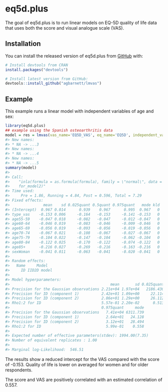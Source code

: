 
<!-- README.md is generated from README.Rmd. Please edit that file -->

# eq5d.plus

<!-- badges: start -->
<!-- badges: end -->

The goal of eq5d.plus is to run linear models on EQ-5D quality of life
data that uses both the score and visual analogue scale (VAS).

## Installation

You can install the released version of eq5d.plus from
[GitHub](https://github.com/) with:

``` r
# Install devtools from CRAN
install.packages("devtools")

# Install latest version from GitHub:
devtools::install_github("agbarnett/lmvas")
```

## Example

This example runs a linear model with independent variables of age and
sex:

``` r
library(eq5d.plus)
## example using the Spanish osteoarthritis data
model = res = lmvas(vas_name='EQ5D_VAS', eq_name='EQ5D', independent_vars = c('age','sex'), data=arthritis)
#> New names:
#> * NA -> ...3
#> New names:
#> * NA -> ...4
#> New names:
#> * NA -> ...5
summary(model)
#> 
#> Call:
#>    "inla(formula = as.formula(formula), family = \"normal\", data = 
#>    for_model2)" 
#> Time used:
#>     Pre = 1.86, Running = 4.84, Post = 0.596, Total = 7.29 
#> Fixed effects:
#>               mean    sd 0.025quant 0.5quant 0.975quant   mode kld
#> (Intercept)  0.967 0.014      0.939    0.967      0.995  0.967   0
#> type_vas    -0.153 0.006     -0.164   -0.153     -0.141 -0.153   0
#> age55-59    -0.047 0.018     -0.082   -0.047     -0.012 -0.047   0
#> age60-64    -0.046 0.019     -0.083   -0.046     -0.009 -0.046   0
#> age65-69    -0.056 0.019     -0.093   -0.056     -0.019 -0.056   0
#> age70-74    -0.067 0.021     -0.108   -0.067     -0.027 -0.067   0
#> age75-79    -0.104 0.022     -0.147   -0.104     -0.062 -0.104   0
#> age80-84    -0.122 0.025     -0.170   -0.122     -0.074 -0.122   0
#> age85+      -0.216 0.027     -0.269   -0.216     -0.163 -0.216   0
#> sexWoman    -0.041 0.011     -0.063   -0.041     -0.020 -0.041   0
#> 
#> Random effects:
#>   Name     Model
#>     ID IID2D model
#> 
#> Model hyperparameters:
#>                                             mean       sd 0.025quant 0.5quant
#> Precision for the Gaussian observations 2.21e+04 1.97e+04   2186.430 1.66e+04
#> Precision for ID (component 1)          2.42e+01 1.09e+00     22.114 2.42e+01
#> Precision for ID (component 2)          2.86e+01 1.29e+00     26.112 2.85e+01
#> Rho1:2 for ID                           5.57e-01 2.20e-02      0.513 5.57e-01
#>                                         0.975quant     mode
#> Precision for the Gaussian observations   7.41e+04 6311.739
#> Precision for ID (component 1)            2.64e+01   24.128
#> Precision for ID (component 2)            3.12e+01   28.494
#> Rho1:2 for ID                             5.99e-01    0.558
#> 
#> Expected number of effective parameters(stdev): 1994.00(7.35)
#> Number of equivalent replicates : 1.00 
#> 
#> Marginal log-Likelihood:  546.51
```

The results show a reduced intercept for the VAS compared with the score
of -0.153. Quality of life is lower on averaged for women and for older
respondents.

The score and VAS are positively correlated with an estimated
correlation of 0.557.
